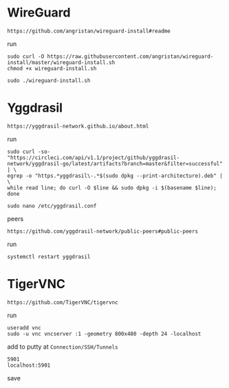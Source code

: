 # WireGuard
```
https://github.com/angristan/wireguard-install#readme
```

run
```
sudo curl -O https://raw.githubusercontent.com/angristan/wireguard-install/master/wireguard-install.sh
chmod +x wireguard-install.sh

sudo ./wireguard-install.sh
```

# Yggdrasil
```
https://yggdrasil-network.github.io/about.html
```

run
```
sudo curl -so- "https://circleci.com/api/v1.1/project/github/yggdrasil-network/yggdrasil-go/latest/artifacts?branch=master&filter=successful" | \
egrep -o "https.*yggdrasil\-.*$(sudo dpkg --print-architecture).deb" | \
while read line; do curl -O $line && sudo dpkg -i $(basename $line); done
```
```
sudo nano /etc/yggdrasil.conf
```

peers
```
https://github.com/yggdrasil-network/public-peers#public-peers
```

run
```
systemctl restart yggdrasil
```

# TigerVNC
```
https://github.com/TigerVNC/tigervnc
```

run
```
useradd vnc
sudo -u vnc vncserver :1 -geometry 800x480 -depth 24 -localhost
```

add to putty at `Connection/SSH/Tunnels`
```
5901
localhost:5901
```
save
